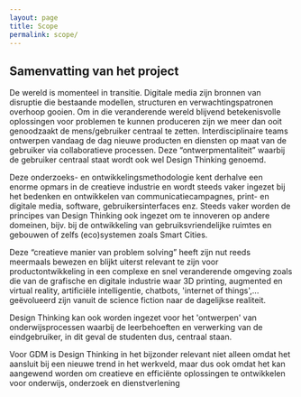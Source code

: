 ```yaml
---
layout: page
title: Scope
permalink: scope/
---
```

<h2>Samenvatting van het project</h2>
<p>De wereld is momenteel in transitie. Digitale media zijn bronnen van disruptie die bestaande modellen, structuren en verwachtingspatronen overhoop gooien. Om in die veranderende wereld blijvend betekenisvolle oplossingen voor problemen te kunnen produceren zijn we meer dan ooit genoodzaakt de mens/gebruiker centraal te zetten. Interdisciplinaire teams ontwerpen vandaag de dag nieuwe producten en diensten op maat van de gebruiker via collaboratieve processen. Deze “ontwerpmentaliteit” waarbij de gebruiker centraal staat wordt ook wel Design Thinking genoemd.</p>

<p>Deze onderzoeks- en ontwikkelingsmethodologie kent derhalve een enorme opmars in de creatieve industrie en wordt steeds vaker ingezet bij het bedenken en ontwikkelen van communicatiecampagnes, print- en digitale media, software, gebruikersinterfaces enz. Steeds vaker worden de principes van Design Thinking ook ingezet om te innoveren op andere domeinen, bijv. bij de ontwikkeling van gebruiksvriendelijke ruimtes en gebouwen of zelfs (eco)systemen zoals Smart Cities.</p> 

<p>Deze “creatieve manier van problem solving” heeft zijn nut reeds meermaals bewezen en blijkt uiterst relevant te zijn voor productontwikkeling in een complexe en snel veranderende omgeving zoals die van de grafische en digitale industrie waar 3D printing, augmented en virtual reality, artificiële intelligentie, chatbots, 'internet of things',... geëvolueerd zijn vanuit de science fiction naar de dagelijkse realiteit. </p> 

<p>Design Thinking kan ook worden ingezet voor het 'ontwerpen' van onderwijsprocessen waarbij de leerbehoeften en verwerking van de eindgebruiker, in dit geval de studenten dus, centraal staan.</p>  

<p>Voor GDM is Design Thinking in het bijzonder relevant niet alleen omdat het aansluit bij een nieuwe trend in het werkveld, maar dus ook omdat het kan aangewend worden om creatieve en efficiënte oplossingen te ontwikkelen voor onderwijs, onderzoek en dienstverlening</p> 


